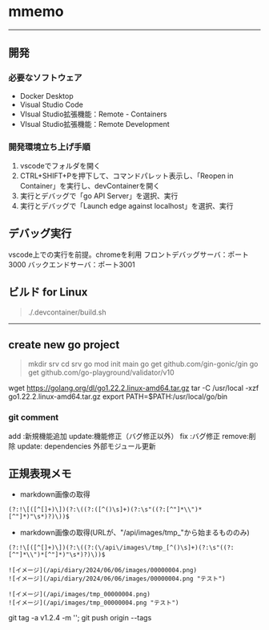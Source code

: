 # mmemo

----------------------------------------------------------------
## 開発

### 必要なソフトウェア
* Docker Desktop
* Visual Studio Code
* VIsual Studio拡張機能：Remote - Containers
* VIsual Studio拡張機能：Remote Development

### 開発環境立ち上げ手順
1. vscodeでフォルダを開く
2. CTRL+SHIFT+Pを押下して、コマンドパレット表示し、「Reopen in Container」を実行し、devContainerを開く
3. 実行とデバッグで「go API Server」を選択、実行
4. 実行とデバッグで「Launch edge against localhost」を選択、実行

## デバッグ実行
vscode上での実行を前提。chromeを利用
フロントデバッグサーバ：ポート3000
バックエンドサーバ：ポート3001

## ビルド for Linux
> ./.devcontainer/build.sh

-------------------------------------------------------------
## create new go project
> mkdir srv
> cd srv
> go mod init main
> go get github.com/gin-gonic/gin
> go get github.com/go-playground/validator/v10

wget https://golang.org/dl/go1.22.2.linux-amd64.tar.gz
tar -C /usr/local -xzf go1.22.2.linux-amd64.tar.gz
export PATH=$PATH:/usr/local/go/bin

### git comment
add   :新規機能追加
update:機能修正（バグ修正以外）
fix   :バグ修正
remove:削除
update: dependencies
  外部モジュール更新

## 正規表現メモ

* markdown画像の取得
```
(?:!\[([^[]+)\])(?:\((?:([^()\s]+)(?:\s"((?:[^"]*\\")*[^"]*)"\s*)?)\))$
```

* markdown画像の取得(URLが、"/api/images/tmp_"から始まるもののみ)
```
(?:!\[([^[]+)\])(?:\((?:(\/api\/images\/tmp_[^()\s]+)(?:\s"((?:[^"]*\\")*[^"]*)"\s*)?)\))$
```

```
![イメージ](/api/diary/2024/06/06/images/00000004.png)
![イメージ](/api/diary/2024/06/06/images/00000004.png "テスト")

![イメージ](/api/images/tmp_00000004.png)
![イメージ](/api/images/tmp_00000004.png "テスト")
```

git tag -a v1.2.4 -m ''; git push origin --tags
